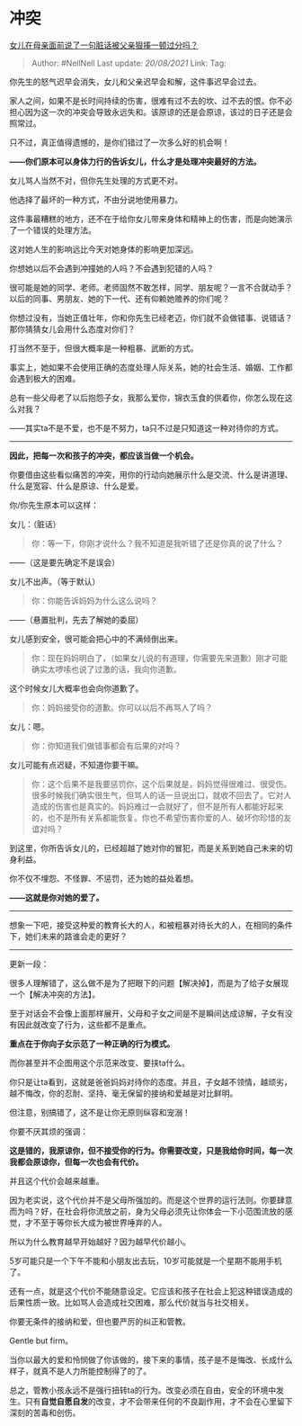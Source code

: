 # 冲突
[女儿在母亲面前说了一句脏话被父亲狠揍一顿过分吗？](https://www.zhihu.com/question/427041303/answer/1675742541)

> Author: #NellNell 
> Last update: *20/08/2021* 
> Link:
> Tag: 

你先生的怒气迟早会消失，女儿和父亲迟早会和解，这件事迟早会过去。

家人之间，如果不是长时间持续的伤害，很难有过不去的坎、过不去的恨。你不必担心因为这一次的冲突会导致永远失和。该原谅的还是会原谅，该过的日子还是会照常过。

只不过，真正值得遗憾的，是你们错过了一次多么好的机会啊！

**——你们原本可以身体力行的告诉女儿，什么才是处理冲突最好的方法。**

 


  

女儿骂人当然不对，但你先生处理的方式更不对。

他选择了最坏的一种方式，不由分说地使用暴力。

这件事最糟糕的地方，还不在于给你女儿带来身体和精神上的伤害，而是向她演示了一个错误的处理方法。

这对她人生的影响远比今天对她身体的影响更加深远。

你想她以后不会遇到冲撞她的人吗？不会遇到犯错的人吗？

很可能是她的同学、老师。老师固然不敢怎样，同学、朋友呢？一言不合就动手？以后的同事、男朋友、她的下一代、还有仰赖她赡养的你们呢？

你想过没有，当她正值壮年，你和你先生已经老迈，你们就不会做错事、说错话？那你猜猜女儿会用什么态度对你们？

打当然不至于，但很大概率是一种粗暴、武断的方式。

事实上，她如果不会使用正确的态度处理人际关系，她的社会生活、婚姻、工作都会遇到极大的困难。

总有一些父母老了以后抱怨子女，我那么爱你，锦衣玉食的供着你，你怎么现在这么对我？

——其实ta不是不爱，也不是不努力，ta只不过是只知道这一种对待你的方式。

---

**因此，把每一次和孩子的冲突，都应该当做一个机会。**

你要借由这些看似痛苦的冲突，用你的行动向她展示什么是交流、什么是讲道理、什么是宽容、什么是原谅、什么是爱。

你/你先生原本可以这样：

女儿：（脏话）

> 你：等一下，你刚才说什么？我不知道是我听错了还是你真的说了什么？

——（这是要先确定不是误会）

女儿不出声。（等于默认）

> 你：你能告诉妈妈为什么这么说吗？

——（悬置批判，先去了解她的委屈）

女儿感到安全，很可能会把心中的不满倾倒出来。

> 你：现在妈妈明白了，（如果女儿说的有道理，你需要先来道歉）刚才可能确实太啰嗦也说了过激的话，我向你道歉。

这个时候女儿大概率也会向你道歉了。

> 你：妈妈接受你的道歉。你可以以后不再骂人了吗？

女儿：嗯。

> 你：你知道我们做错事都会有后果的对吗？

女儿可能有点迟疑，不知道你要干嘛。

> 你：这个后果不是我要惩罚你，这个后果就是，妈妈觉得很难过、很受伤。很多时候我们确实很生气，但骂人的话一旦说出口，就收不回去了。它对人造成的伤害也是真实的。妈妈难过一会就好了，但不是所有人都能好起来的，也不是所有关系都能恢复。你也不希望伤害你爱的人、破坏你珍惜的友谊对吗？

  

到这里，你所告诉女儿的，已经超越了她对你的冒犯，而是关系到她自己未来的切身利益。

你不仅不埋怨、不怪罪、不惩罚，还为她的益处着想。

**——这就是你对她的爱了。**

---

想象一下吧，接受这种爱的教育长大的人，和被粗暴对待长大的人，在相同的条件下，她们未来的路谁会走的更好？

---

更新一段：

很多人理解错了，这么做不是为了把眼下的问题【解决掉】，而是为了给子女展现一个【解决冲突的方法】。

至于对话会不会像上面那样展开，父母和子女之间是不是瞬间达成谅解，子女有没有因此就改变了行为，这些都不是重点。

**重点在于你向子女示范了一种正确的行为模式。**

而你甚至并不企图用这个示范来改变、要挟ta什么。

你只是让ta看到，这就是爸爸妈妈对待你的态度。并且，子女越不领情，越顽劣，越不悔改，你的忍耐、坚持、毫无保留的接纳和爱越是对比鲜明。

但注意，别搞错了，这不是让你无原则纵容和宠溺！

你要不厌其烦的强调：

**这是错的，我原谅你，但不接受你的行为。你需要改变，只是我给你时间，每一次我都会原谅你，但每一次也会有代价。**

并且这个代价会越来越重。

因为老实说，这个代价并不是父母所强加的。而是这个世界的运行法则。你要肆意而为吗？好，在社会将你流放之前，身为父母必须先让你体会一下小范围流放的感觉，才不至于等你长大成为被世界唾弃的人。

所以为什么教育越早开始越好？因为越早代价越小。

5岁可能只是一个下午不能和小朋友出去玩，10岁可能就是一个星期不能用手机了。

还有一点，就是这个代价不能随意设定。它应该和孩子在社会上犯这种错误造成的后果性质一致。比如骂人会造成社交困难，那么代价就当与社交相关。

你要无条件的接纳和爱，但也要严厉的纠正和管教。

Gentle but firm。

当你以最大的爱和怜悯做了你该做的，接下来的事情，孩子是不是悔改、长成什么样子，就真不是人力所能控制得了的了。

总之，管教小孩永远不是强行扭转ta的行为。改变必须在自由，安全的环境中发生。只有**自觉自愿自发**的改变，才不会带来任何的不良副作用，才不会在心里留下深刻的苦毒和创伤。
  



